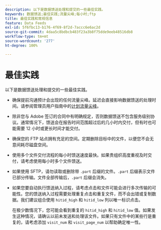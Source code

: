 ```yaml
---
description: 以下是数据馈送处理和提交的一些最佳实践。
keywords: 数据馈送;最佳实践;流量尖峰;每小时;ftp
title: 最佳实践和常规信息
feature: Data Feeds
exl-id: 5f6fbc13-b176-4f69-8f2d-7accc6e6ac2d
source-git-commit: 4daa5c8bdbcb483f23a3b8f75dde9eeb48516db8
workflow-type: tm+mt
source-wordcount: '277'
ht-degree: 100%

---
```


# 最佳实践

以下是数据馈送处理和提交的一些最佳实践。

* 确保提前沟通预计会出现的任何流量尖峰。延迟会直接影响数据馈送的处理时间。请参阅管理员用户指南中的[计划流量尖峰](/help/admin/c-traffic-management/t-traffic-schedule-spike.md)。

* 除非您与 Adobe 签订的合同中有明确规定，否则数据馈送不包含服务级别协议。通常情况下，馈送会在报告时间范围超过后的几小时内交付，但有时也可能需要 12 小时或更长时间才能交付。

* 确保您的 FTP 站点拥有充足的空间。定期删除目标中的文件，以便您不会无意间耗尽磁盘空间。

* 使用多个文件交付流程的每小时馈送速度最快。如果贵组织高度重视及时交付，请考虑使用每小时多个文件馈送。

* 如果使用 SFTP，请勿读取或删除带 `.part` 后缀的文件。`.part` 后缀表示文件已部分传输。文件全部传输后，`.part` 后缀会消失。

* 如果您要自动执行馈送纳入过程，请考虑点击和文件可能会进行多次传输的可能性。您的馈送纳入过程需要处理重复点击和重复文件，而不会出错或复制数据。我们建议组合使用 `hitid_high` 和 `hitid_low` 列以唯一标识点击。

   在极少数情况下，您可能会看到重复的 `hitid_high` 和 `hitid_low` 值。如果发生这种情况，请确认以前未发送和处理该文件。如果只有文件中的某些行是重复的，请考虑添加 `visit_num` 和 `visit_page_num` 以帮助确定唯一性。
